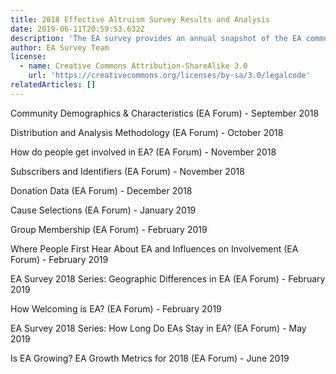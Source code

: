 ```yaml
---
title: 2018 Effective Altruism Survey Results and Analysis
date: 2019-06-11T20:59:53.632Z
description: 'The EA survey provides an annual snapshot of the EA community. '
author: EA Survey Team
license:
  - name: Creative Commons Attribution-ShareAlike 3.0
    url: 'https://creativecommons.org/licenses/by-sa/3.0/legalcode'
relatedArticles: []
---
```

Community Demographics & Characteristics (EA Forum) - September 2018



Distribution and Analysis Methodology (EA Forum) - October 2018



How do people get involved in EA? (EA Forum) - November 2018



Subscribers and Identifiers (EA Forum) - November 2018



Donation Data (EA Forum) - December 2018



Cause Selections (EA Forum) - January 2019



Group Membership (EA Forum) - February 2019



Where People First Hear About EA and Influences on Involvement (EA Forum) - February 2019



EA Survey 2018 Series: Geographic Differences in EA (EA Forum) - February 2019



How Welcoming is EA? (EA Forum) - February 2019



EA Survey 2018 Series: How Long Do EAs Stay in EA? (EA Forum) - May 2019



Is EA Growing? EA Growth Metrics for 2018 (EA Forum) - June 2019

